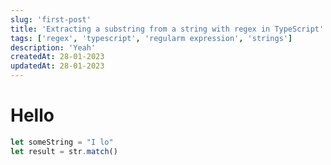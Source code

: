 ```yaml
---
slug: 'first-post'
title: 'Extracting a substring from a string with regex in TypeScript'
tags: ['regex', 'typescript', 'regularm expression', 'strings']
description: 'Yeah'
createdAt: 28-01-2023
updatedAt: 28-01-2023
--- 
```


# Hello

```typescript
let someString = "I lo"
let result = str.match()

```